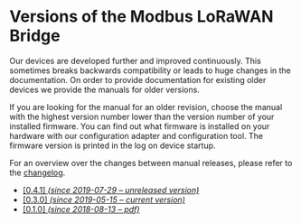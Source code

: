# Versions of the Modbus LoRaWAN Bridge

Our devices are developed further and improved continuously. This sometimes breaks 
backwards compatibility or leads to huge changes in the documentation. On order to 
provide documentation for existing older devices we provide the manuals for older 
versions. 

If you are looking for the manual for an older revision, choose the manual with the
highest version number lower than the version number of your installed firmware. 
You can find out what firmware is installed on your hardware with our configuration 
adapter and configuration tool. The firmware version is printed in the log on device 
startup.

For an overview over the changes between manual releases, please refer to the 
[changelog](firmware.md#changelog).

* [[0.4.1] *(since 2019-07-29 &ndash; unreleased version)*](0.4.0/index.md)
* [[0.3.0] *(since 2019-05-15 &ndash; current version)*](./index.md)
* [[0.1.0] *(since 2018-08-13 &ndash; pdf)*](0.1.0/lorawan-modbus-bridge_en_0.1.0.pdf)